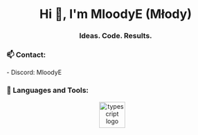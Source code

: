 <h1 align="center">Hi 👋, I'm MloodyE (Młody)</h1>
<h3 align="center">Ideas. Code. Results.</h3>

<h3 align="left">📫 Contact:</h3>
- Discord: MloodyE

<h3 align="left">🧰 Languages and Tools:</h3>
<div align="center">
  <img src="https://skillicons.dev/icons?i=java" height="60" alt="typescript logo"  />
  <img width="12" />
</div>

